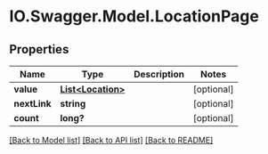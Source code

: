 # IO.Swagger.Model.LocationPage
## Properties

Name | Type | Description | Notes
------------ | ------------- | ------------- | -------------
**value** | [**List&lt;Location&gt;**](Location.md) |  | [optional] 
**nextLink** | **string** |  | [optional] 
**count** | **long?** |  | [optional] 

[[Back to Model list]](../README.md#documentation-for-models) [[Back to API list]](../README.md#documentation-for-api-endpoints) [[Back to README]](../README.md)

